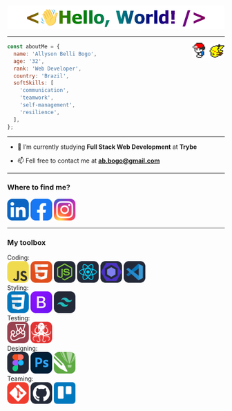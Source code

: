 <p align="center">
  <img max-width="800" src="images/Greetings.gif" alt="Greetings Banner" /><hr>
</p>

<img src="images/Pokemon.gif" alt="Pokemon Avatar"  align="right" width="15%" />

```js
const aboutMe = {
  name: 'Allyson Belli Bogo',
  age: '32',
  rank: 'Web Developer',
  country: 'Brazil',
  softSkills: [
    'communication',
    'teamwork',
    'self-management',
    'resilience',
  ],
};
```
<hr>

- 📖 I’m currently studying **Full Stack Web Development** at **Trybe**

- 📫 Fell free to contact me at **ab.bogo@gmail.com**

<hr>

<h3 align="left">Where to find me?</h3>

<p align="left">
  <a href="https://linkedin.com/in/allysonbogo" title="LinkedIn"><img height="50" src="icons/LinkedIn.svg"></a>
  <a href="https://fb.com/allysonbogo" title="Facebook"><img height="50" src="icons/Facebook.png"></a>
  <a href="https://www.instagram.com/bogoallyson" title="Instagram"><img height="50" src="icons/Instagram.svg"></a>
</p><hr>

<h3 align="left">My toolbox</h3>

<div>Coding:</div>
  <a href="https://github.com/allysonbogo" title="JavaScript"><img height="50" src="icons/JavaScript.svg"></a>
  <a href="https://github.com/allysonbogo" title="HTML"><img height="50" src="icons/HTML.svg"></a>
  <a href="https://github.com/allysonbogo" title="NodeJS"><img height="50" src="icons/NodeJS-Dark.svg"></a>
  <a href="https://github.com/allysonbogo" title="React"><img height="50" src="icons/React-Dark.svg"></a>
  <a href="https://github.com/allysonbogo" title="ESLint"><img height="50" src="icons/ESLint.png"></a>
  <a href="https://github.com/allysonbogo" title="VSCode"><img height="50" src="icons/VSCode-Dark.svg"></a>

<div>Styling:</div>
<a href="https://github.com/allysonbogo" title="CSS"><img height="50" src="icons/CSS.svg"></a>
<a href="https://github.com/allysonbogo" title="Bootstrap"><img height="50" src="icons/Bootstrap.svg"></a>
<a href="https://github.com/allysonbogo" title="Tailwind"><img height="50" src="icons/TailwindCSS-Dark.svg"></a>

<div>Testing:</div>
<a href="https://github.com/allysonbogo" title="Jest"><img height="50" src="icons/Jest.svg"></a>
<a href="https://github.com/allysonbogo" title="RTL"><img height="50" src="icons/RTL.png"></a>

<div>Designing:</div>
<a href="https://github.com/allysonbogo" title="Figma"><img height="50" src="icons/Figma-Dark.svg"></a>
<a href="https://github.com/allysonbogo" title="Photoshop"><img height="50" src="icons/Photoshop.svg"></a>
<a href="https://github.com/allysonbogo" title="CorelDraw"><img height="50" src="icons/CorelDraw.png"></a>

<div>Teaming:</div>
<a href="https://github.com/allysonbogo" title="Git"><img height="50" src="icons/Git.svg"></a>
<a href="https://github.com/allysonbogo" title="GitHub"><img height="50" src="icons/Github-Dark.svg"></a>
<a href="https://github.com/allysonbogo" title="Trello"><img height="50" src="icons/Trello.svg"></a>

<!--
<h3 align="left">Stats</h3>

<a href="https://github.com/allysonbogo">
  <img height="12rem" src="https://github-readme-stats.vercel.app/api?username=allysonbogo&show_icons=true&theme=algolia&include_all_commits=true&count_private=true"/>
  <img height="12rem" src="https://github-readme-stats.vercel.app/api/top-langs/?username=allysonbogo&layout=compact&langs_count=7&theme=algolia"/>
</a>
-->
